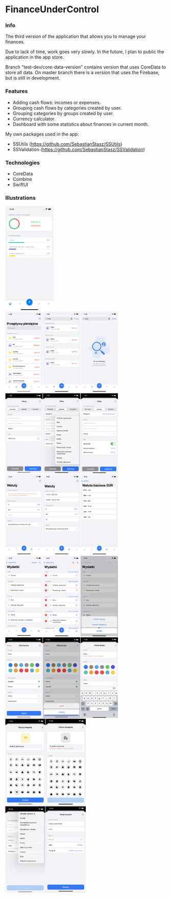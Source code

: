 # FinanceUnderControl

### Info

The third version of the application that allows you to manage your finances.

Due to lack of time, work goes very slowly. In the future, I plan to public the application in the app store.

Branch "test-dev/core-data-version" contains version that uses CoreData to store all data. On master branch there is a version that uses the Firebase, but is still in development.

### Features
- Adding cash flows: incomes or expenses.
- Grouping cash flows by categories created by user.
- Grouping categories by groups created by user.
- Currency calculator.
- Dashboard with some statistics about finances in current month.

My own packages used in the app: 
- SSUtils (https://github.com/SebastianStasz/SSUtils)
- SSValidation (https://github.com/SebastianStasz/SSValidation)

### Technologies

- CoreData
- Combine
- SwiftUI

### Illustrations

<img src="https://github.com/SebastianStasz/FinanceUnderControl/blob/master/Screenshots/image1.png" width="30%" height="30%">
<img src="https://github.com/SebastianStasz/FinanceUnderControl/blob/master/Screenshots/image2.png" width="70%" height="70%">
<img src="https://github.com/SebastianStasz/FinanceUnderControl/blob/master/Screenshots/image3.png" width="70%" height="70%">
<img src="https://github.com/SebastianStasz/FinanceUnderControl/blob/master/Screenshots/image4.png" width="70%" height="70%">
<img src="https://github.com/SebastianStasz/FinanceUnderControl/blob/master/Screenshots/image5.png" width="70%" height="70%">
<img src="https://github.com/SebastianStasz/FinanceUnderControl/blob/master/Screenshots/image6.png" width="70%" height="70%">
<img src="https://github.com/SebastianStasz/FinanceUnderControl/blob/master/Screenshots/image7.png" width="50%" height="50%">
<img src="https://github.com/SebastianStasz/FinanceUnderControl/blob/master/Screenshots/image8.png" width="50%" height="50%">
